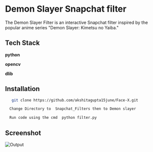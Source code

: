 
# Demon Slayer Snapchat filter

The Demon Slayer Filter is an interactive Snapchat filter inspired by the popular anime series "Demon Slayer: Kimetsu no Yaiba."




## Tech Stack

**python**

**opencv**

**dlib**

##

## Installation

```bash
   git clone https://github.com/akshitagupta15june/Face-X.git

```
```bash 
  Change Directory to  Snapchat_Filters then to Demon slayer 
   ```

```bash 
  Run code using the cmd  python filter.py
```
## Screenshot

![Output](https://github.com/pra9patil/Face-X/blob/master/Snapchat_Filters/Demon%20slayer/Demon.png?raw=true)